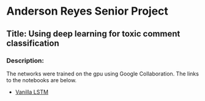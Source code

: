 # Anderson Reyes Senior Project

## Title: Using deep learning for toxic comment classification

### Description:

The networks were trained on the gpu using Google Collaboration. The links to the notebooks are below.
* [Vanilla LSTM](https://colab.research.google.com/drive/185hC9BWzLuQEKx2rNbelQnkZdExC85Y://drive.google.com/file/d/185hC9BWzLuQEKx2rNbelQnkZdExC85YT/view?usp=sharing)
